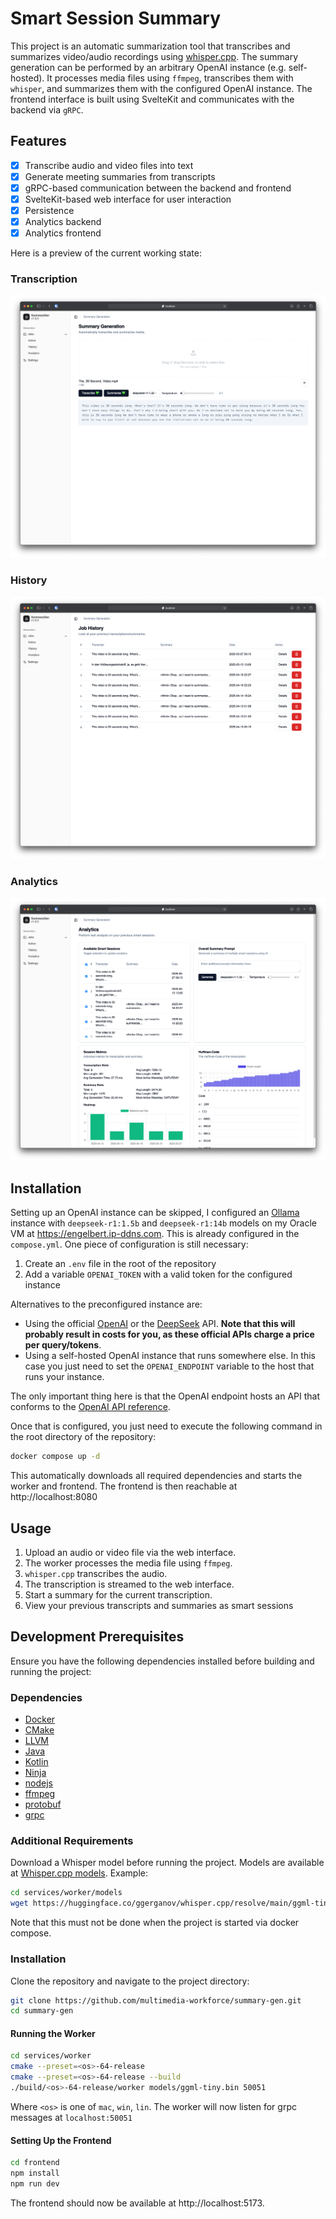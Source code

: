 # Smart Session Summary

This project is an automatic summarization tool that transcribes and summarizes video/audio recordings using [whisper.cpp](https://github.com/ggerganov/whisper.cpp). The summary generation can be performed by an arbitrary OpenAI instance (e.g. self-hosted). It processes media files using `ffmpeg`, transcribes them with `whisper`, and summarizes them with the configured OpenAI instance. The frontend interface is built using SvelteKit and communicates with the backend via `gRPC`.

## Features

- [x] Transcribe audio and video files into text
- [x] Generate meeting summaries from transcripts
- [x] gRPC-based communication between the backend and frontend
- [x] SvelteKit-based web interface for user interaction
- [x] Persistence
- [x] Analytics backend
- [x] Analytics frontend

Here is a preview of the current working state:

### Transcription

![preview-transcription](docs/pictures/preview/transcription.png)

### History

![preview-transcription](docs/pictures/preview/history.png)

### Analytics

![preview-analytics](docs/pictures/preview/analytics.png)

## Installation

Setting up an OpenAI instance can be skipped, I configured an [Ollama](https://ollama.com) instance with `deepseek-r1:1.5b` and `deepseek-r1:14b` models on my Oracle VM at https://engelbert.ip-ddns.com. This is already configured in the `compose.yml`. One piece of configuration is still necessary:

1. Create an `.env` file in the root of the repository
2. Add a variable `OPENAI_TOKEN` with a valid token for the configured instance

 Alternatives to the preconfigured instance are:

 -  Using the official [OpenAI](https://api.openai.com/) or the [DeepSeek](https://api.deepseek.com) API. **Note that this will probably result in costs for you, as these official APIs charge a price per query/tokens**.
 - Using a self-hosted OpenAI instance that runs somewhere else. In this case you just need to set the `OPENAI_ENDPOINT` variable to the host that runs your instance.

The only important thing here is that the OpenAI endpoint hosts an API that conforms to the [OpenAI API reference](https://platform.openai.com/docs/api-reference/introduction).

Once that is configured, you just need to execute the following command in the root directory of the repository:

```sh
docker compose up -d
```

This automatically downloads all required dependencies and starts the worker and frontend. The frontend is then reachable at http://localhost:8080

## Usage

1. Upload an audio or video file via the web interface.
2. The worker processes the media file using `ffmpeg`.
3. `whisper.cpp` transcribes the audio.
4. The transcription is streamed to the web interface.
5. Start a summary for the current transcription.
6. View your previous transcripts and summaries as smart sessions

## Development Prerequisites
Ensure you have the following dependencies installed before building and running the project:

### Dependencies

 - [Docker](https://www.docker.com)
 - [CMake](https://cmake.org)
 - [LLVM](https://llvm.org)
 - [Java](https://openjdk.org)
 - [Kotlin](https://kotlinlang.org)
 - [Ninja](https://ninja-build.org)
 - [nodejs](https://nodejs.org/)
 - [ffmpeg](https://ffmpeg.org)
 - [protobuf](https://protobuf.dev)
 - [grpc](https://grpc.io)

### Additional Requirements
Download a Whisper model before running the project. Models are available at [Whisper.cpp models](https://github.com/ggerganov/whisper.cpp#usage). Example:
```bash
cd services/worker/models
wget https://huggingface.co/ggerganov/whisper.cpp/resolve/main/ggml-tiny.bin
```

Note that this must not be done when the project is started via docker compose.

### Installation
Clone the repository and navigate to the project directory:
```bash
git clone https://github.com/multimedia-workforce/summary-gen.git
cd summary-gen
```

#### Running the Worker
```bash
cd services/worker
cmake --preset=<os>-64-release
cmake --preset=<os>-64-release --build
./build/<os>-64-release/worker models/ggml-tiny.bin 50051
```

Where `<os>` is one of `mac`, `win`, `lin`. The worker will now listen for grpc messages at `localhost:50051`

#### Setting Up the Frontend
```bash
cd frontend
npm install
npm run dev
```
The frontend should now be available at http://localhost:5173.
